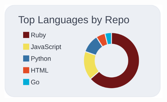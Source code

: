 [![](https://raw.githubusercontent.com/yodev21/yodev21/main/profile-summary-card-output/nord_bright/1-repos-per-language.svg)](https://github.com/vn7n24fzkq/github-profile-summary-cards)

<!--
**yodev21/yodev21** is a ✨ _special_ ✨ repository because its `README.md` (this file) appears on your GitHub profile.

Here are some ideas to get you started:

- 🔭 I’m currently working on ...
- 🌱 I’m currently learning ...
- 👯 I’m looking to collaborate on ...
- 🤔 I’m looking for help with ...
- 💬 Ask me about ...
- 📫 How to reach me: ...
- 😄 Pronouns: ...
- ⚡ Fun fact: ...
-->
